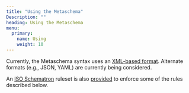 ```yaml
---
title: "Using the Metaschema"
Description: ""
heading: Using the Metaschema
menu:
  primary:
    name: Using
    weight: 10
---
```


Currently, the Metaschema syntax uses an [XML-based format](https://github.com/usnistgov/metaschema/blob/master/toolchains/xslt-M4/validate/metaschema.xsd). Alternate formats (e.g., JSON, YAML) are currently being considered.

An [ISO Schematron](http://schematron.com/) ruleset is also [provided](https://github.com/usnistgov/metaschema/blob/master/toolchains/xslt-M4/validate/metaschema-composition-check.sch) to enforce some of the rules described below.
